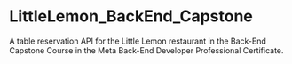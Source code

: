 # LittleLemon_BackEnd_Capstone
A table reservation API for the Little Lemon restaurant in the Back-End Capstone Course in the Meta Back-End Developer Professional Certificate.
